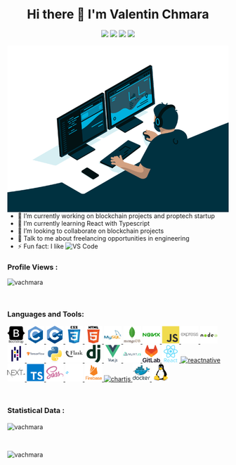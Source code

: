 <div align="center">
    <h1>Hi there 👋 I'm Valentin Chmara</h1>
</div>

<div align="center">
    <a href="https://www.linkedin.com/in/valentinchmara"><img
            src="https://img.shields.io/badge/Linkedin-0077b5?style=flat&logo=linkedin" /></a>
    <a href="https://twitter.com/ValentinChmara"><img
            src="https://img.shields.io/badge/Twitter-FFFFFF?style=flat&logo=twitter" /></a>
    <a href="https://stackoverflow.com/users/16482455/vachmara"><img
            src="https://img.shields.io/badge/Stack Overflow-f48024?style=flat&logo=stackoverflow&logoColor=white" /></a>
    <a href="https://t.me/vachmara"><img
            src="https://img.shields.io/badge/Telegram-0088cc?style=flat&logo=telegram" /></a>
</div>
<br>
<div align="center">
    <img align="right" src="https://github.com/vachmara/vachmara/blob/main/welcome.gif" alt="vachmara" />
</div>
<br>

- 🔭 I’m currently working on blockchain projects and proptech startup
- 🌱 I’m currently learning React with Typescript
- 👯 I’m looking to collaborate on blockchain projects
- 💬 Talk to me about freelancing opportunities in engineering
- ⚡ Fun fact: I like ![VS
Code](http://img.shields.io/badge/-VS%20Code-007ACC?style=flat-square&logo=visual-studio-code&logoColor=000000)

<p align="right">
<h3>Profile Views : </h3> <img
    src="https://komarev.com/ghpvc/?username=vachmara&label=Profile%20views&color=0e75b6&style=flat" alt="vachmara" />
</p>

<br>

<h3 align="left">Languages and Tools:</h3>
<p align="left">
    <a href="https://getbootstrap.com" target="_blank"
        rel="noreferrer">
        <img src="https://raw.githubusercontent.com/devicons/devicon/master/icons/bootstrap/bootstrap-plain-wordmark.svg"
            alt="bootstrap" width="40" height="40" /> 
    </a> 
    <a href="https://www.cprogramming.com/" target="_blank"
        rel="noreferrer"> 
        <img src="https://raw.githubusercontent.com/devicons/devicon/master/icons/c/c-original.svg"
            alt="c" width="40" height="40" /> 
    </a> 
    <a href="https://www.w3schools.com/cpp/" target="_blank"
        rel="noreferrer">
        <img src="https://raw.githubusercontent.com/devicons/devicon/master/icons/cplusplus/cplusplus-original.svg"
            alt="cplusplus" width="40" height="40" /> 
    </a> 
    <a href="https://www.w3schools.com/css/" target="_blank"
        rel="noreferrer"> 
        <img
            src="https://raw.githubusercontent.com/devicons/devicon/master/icons/css3/css3-original-wordmark.svg"
            alt="css3" width="40" height="40" /> 
    </a>
    <a href="https://www.w3.org/html/" target="_blank"
        rel="noreferrer"> 
        <img
            src="https://raw.githubusercontent.com/devicons/devicon/master/icons/html5/html5-original-wordmark.svg"
            alt="html5" width="40" height="40" /> 
    </a> 
    <a href="https://www.mysql.com/" target="_blank" rel="noreferrer"> 
        <img
            src="https://raw.githubusercontent.com/devicons/devicon/master/icons/mysql/mysql-original-wordmark.svg"
            alt="mysql" width="40" height="40" />
    </a> 
    <a href="https://www.mongodb.com" target="_blank" rel="noreferrer">
        <img src="https://raw.githubusercontent.com/devicons/devicon/master/icons/mongodb/mongodb-original-wordmark.svg" alt="mongodb"
            width="40" height="40" /> 
    </a>
    <a href="https://www.nginx.com/" target="_blank" rel="noreferrer">
        <img src="https://raw.githubusercontent.com/devicons/devicon/master/icons/nginx/nginx-original.svg" alt="nginx"
            width="40" height="40" /> 
    </a>
    <a href="https://developer.mozilla.org/en-US/docs/Web/JavaScript"
        target="_blank" rel="noreferrer"> 
        <img
            src="https://raw.githubusercontent.com/devicons/devicon/master/icons/javascript/javascript-original.svg"
            alt="javascript" width="40" height="40" /> 
    </a> 
    <a href="https://developer.mozilla.org/en-US/docs/Web/JavaScript"
        target="_blank" rel="noreferrer"> 
        <img
            src="https://raw.githubusercontent.com/devicons/devicon/master/icons/express/express-original-wordmark.svg"
            alt="express" width="40" height="40" /> 
    </a> 
    <a href="https://nodejs.org" target="_blank"
        rel="noreferrer"> 
        <img
            src="https://raw.githubusercontent.com/devicons/devicon/master/icons/nodejs/nodejs-original-wordmark.svg"
            alt="nodejs" width="40" height="40" /> 
    </a> 
    <a href="https://pandas.pydata.org/" target="_blank"
        rel="noreferrer">
        <img src="https://raw.githubusercontent.com/devicons/devicon/2ae2a900d2f041da66e950e4d48052658d850630/icons/pandas/pandas-original.svg"
            alt="pandas" width="40" height="40" /> 
    </a> 
    <a href="https://www.tensorflow.org/" target="_blank" rel="noreferrer">
        <img src="https://raw.githubusercontent.com/devicons/devicon/master/icons/tensorflow/tensorflow-original-wordmark.svg" alt="tensorflow"
            width="40" height="40" /> 
    </a>
    <a href="https://www.python.org" target="_blank"
        rel="noreferrer"> 
        <img
            src="https://raw.githubusercontent.com/devicons/devicon/master/icons/python/python-original.svg"
            alt="python" width="40" height="40" /> 
    </a> 
    <a href="https://flask.palletsprojects.com/" target="_blank" rel="noreferrer">
        <img src="https://raw.githubusercontent.com/devicons/devicon/master/icons/flask/flask-original-wordmark.svg"
            alt="flask" width="40" height="40" /> 
    </a> 
    <a href="https://www.djangoproject.com/" target="_blank" rel="noreferrer">
        <img src="https://raw.githubusercontent.com/devicons/devicon/master/icons/django/django-plain.svg" alt="django"
            width="40" height="40" /> 
    </a>
    <a href="https://vuejs.org/" target="_blank" rel="noreferrer">
        <img src="https://raw.githubusercontent.com/devicons/devicon/master/icons/vuejs/vuejs-original-wordmark.svg"
            alt="vuejs" width="40" height="40" /> 
    </a> 
    <a href="https://www.nuxtjs.com" target="_blank" rel="noreferrer">
        <img src="https://raw.githubusercontent.com/devicons/devicon/master/icons/nuxtjs/nuxtjs-original-wordmark.svg" alt="nuxtjs"
            width="40" height="40" /> 
    </a>
    <a href="https://about.gitlab.com/" target="_blank" rel="noreferrer">
        <img src="https://raw.githubusercontent.com/devicons/devicon/master/icons/gitlab/gitlab-original-wordmark.svg" alt="gitlab"
            width="40" height="40" /> 
    </a>
    <!-- Add me React, React Native, Sass, Tailwind, Typescript, Firebasen, chart.js-->
    <a href="https://www.reactjs.org/" target="_blank" rel="noreferrer">
        <img src="https://raw.githubusercontent.com/devicons/devicon/master/icons/react/react-original-wordmark.svg" alt="react"
            width="40" height="40" />
    </a>
    <a href="https://www.reactnative.dev/" target="_blank" rel="noreferrer">
        <img src="https://reactnative.dev/img/header_logo.svg" alt="reactnative"
            width="40" height="40" />
    </a>
    <a href="https://nextjs.org/" target="_blank" rel="noreferrer">
        <img src="https://raw.githubusercontent.com/devicons/devicon/master/icons/nextjs/nextjs-original-wordmark.svg" alt="nextjs"
            width="40" height="40" />
    </a>
    <a href="https://www.typescriptlang.org/" target="_blank" rel="noreferrer">
        <img src="https://raw.githubusercontent.com/devicons/devicon/master/icons/typescript/typescript-original.svg" alt="typescript"
            width="40" height="40" />
    </a>
    <a href="https://sass-lang.com/" target="_blank" rel="noreferrer">
        <img src="https://raw.githubusercontent.com/devicons/devicon/master/icons/sass/sass-original.svg" alt="sass"
            width="40" height="40" />
    </a>
    <a href="https://tailwindcss.com/" target="_blank" rel="noreferrer">
        <img src="https://raw.githubusercontent.com/devicons/devicon/master/icons/tailwindcss/tailwindcss-original-wordmark.svg" alt="tailwind"
            width="40" height="40" />
    </a>
    <a href="https://firebase.google.com/" target="_blank" rel="noreferrer">
        <img src="https://raw.githubusercontent.com/devicons/devicon/master/icons/firebase/firebase-plain-wordmark.svg" alt="firebase"
            width="40" height="40" />
    </a>
    <a href="https://www.chartjs.org/" target="_blank" rel="noreferrer">
        <img src="https://www.chartjs.org/media/logo-title.svg" alt="chartjs"
            width="40" height="40" />
    </a>
    <a href="https://www.docker.com/" target="_blank" rel="noreferrer">
        <img src="https://raw.githubusercontent.com/devicons/devicon/master/icons/docker/docker-original-wordmark.svg" alt="docker"
            width="40" height="40" />
    </a>
    <a href="https://www.linux.org/" target="_blank" rel="noreferrer">
        <img src="https://raw.githubusercontent.com/devicons/devicon/master/icons/linux/linux-original.svg" alt="linux"
            width="40" height="40" />
    </a>
</p>

<br>

<h3>Statistical Data :</h3>
<p><img align="center"
    src="https://github-readme-stats.vercel.app/api/?username=vachmara&show_icons=true&bg_color=0d1117&text_color=ffffff&layout=compact"
    alt="vachmara" 
    bg_color=#808080/></p>

<br>

<p><img align="center" src="https://github-readme-streak-stats.herokuapp.com/?user=vachmara&theme=dark&background=0d1117&date_format=M%20j%5B%2C%20Y%5D" alt="vachmara" /></p>
